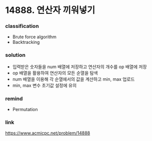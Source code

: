 # 14888. 연산자 끼워넣기

### classification
* Brute force algorithm
* Backtracking

### solution
* 입력받은 숫자들을 num 배열에 저장하고 연산자의 개수를 op 배열에 저장
* op 배열을 활용하여 연산자의 모든 순열을 탐색
* num 배열을 이용해 각 순열에서의 값을 계산하고 min, max 업로드
* min, max 변수 초기값 설정에 유의

### remind
* Permutation

### link
https://www.acmicpc.net/problem/14888